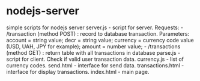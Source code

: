 # nodejs-server
simple scripts for nodejs server
server.js - script for server. Requests:
	- /transaction (method POST) : record to database transaction. Parameters:
		account = string value;
		decr = string value;
		currency = currency code value (USD, UAH, JPY for example);
		amount = number value;
	- /transactions (method GET) : return table with all transactions in database
parse.js - script for client. Check if valid user transaction data.
currency.js - list of currency codes.
send.html - interface for send data.
transactions.html - interface for display transactions.
index.html - main page.
